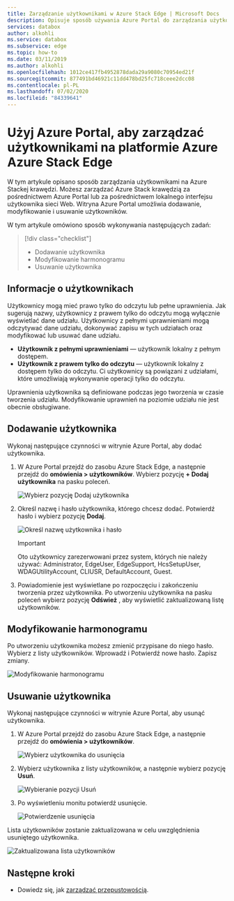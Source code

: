 ```yaml
---
title: Zarządzanie użytkownikami w Azure Stack Edge | Microsoft Docs
description: Opisuje sposób używania Azure Portal do zarządzania użytkownikami na Azure Stack brzegowej.
services: databox
author: alkohli
ms.service: databox
ms.subservice: edge
ms.topic: how-to
ms.date: 03/11/2019
ms.author: alkohli
ms.openlocfilehash: 1012ce417fb4952878dada29a9080c70954ed21f
ms.sourcegitcommit: 877491bd46921c11dd478bd25fc718ceee2dcc08
ms.contentlocale: pl-PL
ms.lasthandoff: 07/02/2020
ms.locfileid: "84339641"
---
```

# <a name="use-the-azure-portal-to-manage-users-on-your-azure-azure-stack-edge"></a>Użyj Azure Portal, aby zarządzać użytkownikami na platformie Azure Azure Stack Edge

W tym artykule opisano sposób zarządzania użytkownikami na Azure Stackej krawędzi. Możesz zarządzać Azure Stack krawędzią za pośrednictwem Azure Portal lub za pośrednictwem lokalnego interfejsu użytkownika sieci Web. Witryna Azure Portal umożliwia dodawanie, modyfikowanie i usuwanie użytkowników.

W tym artykule omówiono sposób wykonywania następujących zadań:

> [!div class="checklist"]
> * Dodawanie użytkownika
> * Modyfikowanie harmonogramu
> * Usuwanie użytkownika

## <a name="about-users"></a>Informacje o użytkownikach

Użytkownicy mogą mieć prawo tylko do odczytu lub pełne uprawnienia. Jak sugerują nazwy, użytkownicy z prawem tylko do odczytu mogą wyłącznie wyświetlać dane udziału. Użytkownicy z pełnymi uprawnieniami mogą odczytywać dane udziału, dokonywać zapisu w tych udziałach oraz modyfikować lub usuwać dane udziału.

 - **Użytkownik z pełnymi uprawnieniami** — użytkownik lokalny z pełnym dostępem.
 - **Użytkownik z prawem tylko do odczytu** — użytkownik lokalny z dostępem tylko do odczytu. Ci użytkownicy są powiązani z udziałami, które umożliwiają wykonywanie operacji tylko do odczytu.

Uprawnienia użytkownika są definiowane podczas jego tworzenia w czasie tworzenia udziału. Modyfikowanie uprawnień na poziomie udziału nie jest obecnie obsługiwane.

## <a name="add-a-user"></a>Dodawanie użytkownika

Wykonaj następujące czynności w witrynie Azure Portal, aby dodać użytkownika.

1. W Azure Portal przejdź do zasobu Azure Stack Edge, a następnie przejdź do **omówienia > użytkowników**. Wybierz pozycję **+ Dodaj użytkownika** na pasku poleceń.

    ![Wybierz pozycję Dodaj użytkownika](media/azure-stack-edge-manage-users/add-user-1.png)

2. Określ nazwę i hasło użytkownika, którego chcesz dodać. Potwierdź hasło i wybierz pozycję **Dodaj**.

    ![Określ nazwę użytkownika i hasło](media/azure-stack-edge-manage-users/add-user-2.png)

    > [!IMPORTANT] 
    > Oto użytkownicy zarezerwowani przez system, których nie należy używać: Administrator, EdgeUser, EdgeSupport, HcsSetupUser, WDAGUtilityAccount, CLIUSR, DefaultAccount, Guest.  

3. Powiadomienie jest wyświetlane po rozpoczęciu i zakończeniu tworzenia przez użytkownika. Po utworzeniu użytkownika na pasku poleceń wybierz pozycję **Odśwież** , aby wyświetlić zaktualizowaną listę użytkowników.


## <a name="modify-user"></a>Modyfikowanie harmonogramu

Po utworzeniu użytkownika możesz zmienić przypisane do niego hasło. Wybierz z listy użytkowników. Wprowadź i Potwierdź nowe hasło. Zapisz zmiany.
 
![Modyfikowanie harmonogramu](media/azure-stack-edge-manage-users/modify-user-1.png)


## <a name="delete-a-user"></a>Usuwanie użytkownika

Wykonaj następujące czynności w witrynie Azure Portal, aby usunąć użytkownika.


1. W Azure Portal przejdź do zasobu Azure Stack Edge, a następnie przejdź do **omówienia > użytkowników**.

    ![Wybierz użytkownika do usunięcia](media/azure-stack-edge-manage-users/delete-user-1.png)

2. Wybierz użytkownika z listy użytkowników, a następnie wybierz pozycję **Usuń**.  

   ![Wybieranie pozycji Usuń](media/azure-stack-edge-manage-users/delete-user-2.png)

3. Po wyświetleniu monitu potwierdź usunięcie. 

   ![Potwierdzenie usunięcia](media/azure-stack-edge-manage-users/delete-user-3.png)

Lista użytkowników zostanie zaktualizowana w celu uwzględnienia usuniętego użytkownika.

![Zaktualizowana lista użytkowników](media/azure-stack-edge-manage-users/delete-user-4.png)


## <a name="next-steps"></a>Następne kroki

- Dowiedz się, jak [zarządzać przepustowością](azure-stack-edge-manage-bandwidth-schedules.md).

